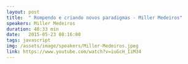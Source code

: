 ```yaml
---
layout: post
title:  " Rompendo e criando novos paradigmas - Miller Medeiros"
speakers: Miller Medeiros
duration: 48:33 min
date:   2015-05-23 08:16:00
tags: javascript
img: /assets/image/speakers/Miller-Medeiros.jpeg
link: https://www.youtube.com/watch?v=iuGcH_IiM34
---
```

